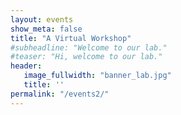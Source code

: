 ```yaml
---
layout: events
show_meta: false
title: "A Virtual Workshop"
#subheadline: "Welcome to our lab."
#teaser: "Hi, welcome to our lab."
header:
   image_fullwidth: "banner_lab.jpg"
   title: ''
permalink: "/events2/"
---
```


